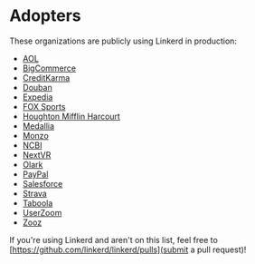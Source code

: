 # Adopters

These organizations are publicly using Linkerd in production:

- [AOL](https://www.aol.com/)
- [BigCommerce](https://www.bigcommerce.com/)
- [CreditKarma](https://www.creditkarma.com/)
- [Douban](https://www.douban.com)
- [Expedia](https://www.expedia.com/)
- [FOX Sports](https://www.foxsports.com/)
- [Houghton Mifflin Harcourt](https://www.hmhco.com)
- [Medallia](https://www.medallia.com)
- [Monzo](https://monzo.com)
- [NCBI](https://www.ncbi.nlm.nih.gov)
- [NextVR](https://nextvr.com)
- [Olark](https://www.olark.com)
- [PayPal](https://www.paypal.com/)
- [Salesforce](https://www.salesforce.com/)
- [Strava](https://wwwstrava.com/)
- [Taboola](https://www.taboola.com/)
- [UserZoom](https://www.userzoom.com/)
- [Zooz](https://www.zooz.com/)

If you're using Linkerd and aren't on this list, feel free to
[https://github.com/linkerd/linkerd/pulls](submit a pull request)!

